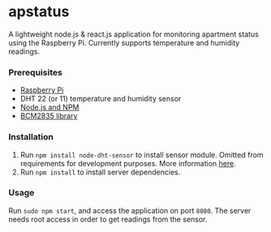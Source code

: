 # apstatus
A lightweight node.js &amp; react.js application for monitoring apartment status using the Raspberry Pi. Currently supports temperature and humidity readings.

### Prerequisites

- [Raspberry Pi](https://www.raspberrypi.org/)
- DHT 22 (or 11) temperature and humidity sensor
- [Node.js and NPM](https://nodejs.org/)
- [BCM2835 library](http://www.airspayce.com/mikem/bcm2835/)

### Installation

1. Run `npm install node-dht-sensor` to install sensor module. Omitted from requirements for development purposes. More information [here](https://github.com/momenso/node-dht-sensor).
2. Run `npm install` to install server dependencies.

### Usage

Run `sudo npm start`, and access the application on port `8080`. The server needs root access in order to get readings from the sensor.
